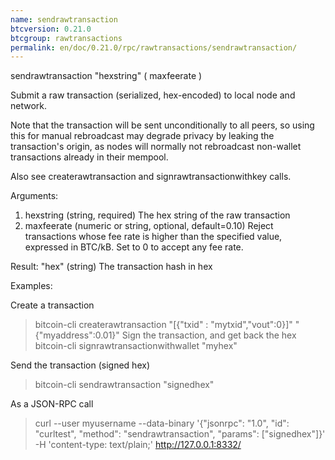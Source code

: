 ```yaml
---
name: sendrawtransaction
btcversion: 0.21.0
btcgroup: rawtransactions
permalink: en/doc/0.21.0/rpc/rawtransactions/sendrawtransaction/
---
```


sendrawtransaction "hexstring" ( maxfeerate )

Submit a raw transaction (serialized, hex-encoded) to local node and network.

Note that the transaction will be sent unconditionally to all peers, so using this
for manual rebroadcast may degrade privacy by leaking the transaction's origin, as
nodes will normally not rebroadcast non-wallet transactions already in their mempool.

Also see createrawtransaction and signrawtransactionwithkey calls.

Arguments:
1. hexstring     (string, required) The hex string of the raw transaction
2. maxfeerate    (numeric or string, optional, default=0.10) Reject transactions whose fee rate is higher than the specified value, expressed in BTC/kB.
                 Set to 0 to accept any fee rate.
                 

Result:
"hex"    (string) The transaction hash in hex

Examples:

Create a transaction
> bitcoin-cli createrawtransaction "[{\"txid\" : \"mytxid\",\"vout\":0}]" "{\"myaddress\":0.01}"
Sign the transaction, and get back the hex
> bitcoin-cli signrawtransactionwithwallet "myhex"

Send the transaction (signed hex)
> bitcoin-cli sendrawtransaction "signedhex"

As a JSON-RPC call
> curl --user myusername --data-binary '{"jsonrpc": "1.0", "id": "curltest", "method": "sendrawtransaction", "params": ["signedhex"]}' -H 'content-type: text/plain;' http://127.0.0.1:8332/


